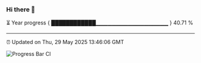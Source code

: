 ### Hi there 👋

⏳ Year progress { ████████████▁▁▁▁▁▁▁▁▁▁▁▁▁▁▁▁▁▁ } 40.71 %

---

⏰ Updated on Thu, 29 May 2025 13:46:06 GMT

![Progress Bar CI](https://github.com/IshwaranRudhara/GIT-ACTION/workflows/Progress%20Bar%20CI/badge.svg)
